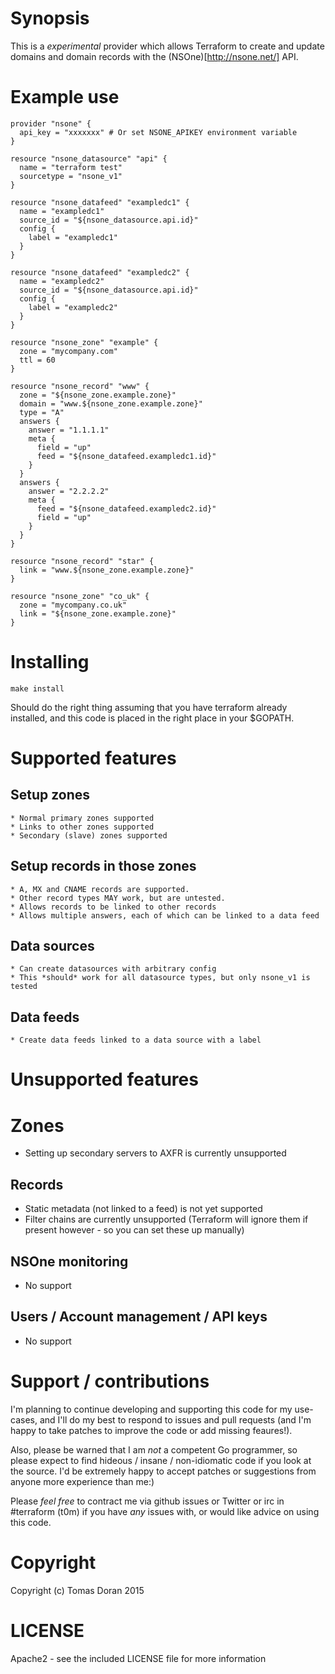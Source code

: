 # Synopsis

This is a *experimental* provider which allows Terraform to create and update domains and domain
records with the (NSOne)[http://nsone.net/] API.

# Example use

    provider "nsone" {
      api_key = "xxxxxxx" # Or set NSONE_APIKEY environment variable
    }

    resource "nsone_datasource" "api" {
      name = "terraform test"
      sourcetype = "nsone_v1"
    }

    resource "nsone_datafeed" "exampledc1" {
      name = "exampledc1"
      source_id = "${nsone_datasource.api.id}"
      config {
        label = "exampledc1"
      }
    }

    resource "nsone_datafeed" "exampledc2" {
      name = "exampledc2"
      source_id = "${nsone_datasource.api.id}"
      config {
        label = "exampledc2"
      }
    }

    resource "nsone_zone" "example" {
      zone = "mycompany.com"
      ttl = 60
    }

    resource "nsone_record" "www" {
      zone = "${nsone_zone.example.zone}"
      domain = "www.${nsone_zone.example.zone}"
      type = "A"
      answers {
        answer = "1.1.1.1"
        meta {
          field = "up"
          feed = "${nsone_datafeed.exampledc1.id}"
        }
      }
      answers {
        answer = "2.2.2.2"
        meta {
          feed = "${nsone_datafeed.exampledc2.id}"
          field = "up"
        }
      }
    }

    resource "nsone_record" "star" {
      link = "www.${nsone_zone.example.zone}"
    }

    resource "nsone_zone" "co_uk" {
      zone = "mycompany.co.uk"
      link = "${nsone_zone.example.zone}"
    }

# Installing

    make install

Should do the right thing assuming that you have terraform already installed, and this code
is placed in the right place in your $GOPATH.

# Supported features

## Setup zones
    * Normal primary zones supported
    * Links to other zones supported
    * Secondary (slave) zones supported

## Setup records in those zones
    * A, MX and CNAME records are supported.
    * Other record types MAY work, but are untested.
    * Allows records to be linked to other records
    * Allows multiple answers, each of which can be linked to a data feed

## Data sources
    * Can create datasources with arbitrary config
    * This *should* work for all datasource types, but only nsone_v1 is tested

## Data feeds
    * Create data feeds linked to a data source with a label

# Unsupported features

# Zones
  * Setting up secondary servers to AXFR is currently unsupported

## Records
  * Static metadata (not linked to a feed) is not yet supported
  * Filter chains are currently unsupported (Terraform will ignore them if present however - so you can set these up manually)

## NSOne monitoring
  * No support

## Users / Account management / API keys
  * No support

# Support / contributions

I'm planning to continue developing and supporting this code for my use-cases,
and I'll do my best to respond to issues and pull requests (and I'm happy to take
patches to improve the code or add missing feaures!).

Also, please be warned that I am *not* a competent Go programmer, so please expect
to find hideous / insane / non-idiomatic code if you look at the source. I'd be
extremely happy to accept patches or suggestions from anyone more experience than me:)

Please *feel free* to contract me via github issues or Twitter or irc in #terraform (t0m)
if you have *any* issues with, or would like advice on using this code.

# Copyright

Copyright (c) Tomas Doran 2015

# LICENSE

Apache2 - see the included LICENSE file for more information

